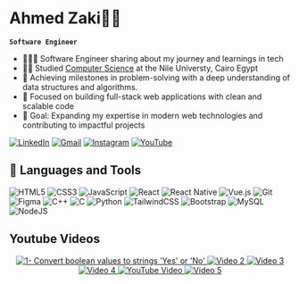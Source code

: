 # Ahmed Zaki🧑‍💻

**`Software Engineer`**

<!--
**ahmmedzakii/ahmmedzakii** is a ✨ _special_ ✨ repository because its `README.md` (this file) appears on your GitHub profile.

Here are some ideas to get you started:
-->

- 👩🏻‍💻 Software Engineer sharing about my journey and learnings in tech <br/>
- 👨‍🎓 Studied [Computer Science](https://www.nu.edu.eg/) at the Nile Universty, Cairo Egypt<br/>
- 🧩 Achieving milestones in problem-solving with a deep understanding of data structures and algorithms.
- 🚀 Focused on building full-stack web applications with clean and scalable code <br/>
- 🎯 Goal: Expanding my expertise in modern web technologies and contributing to impactful projects <br/>


[![LinkedIn](https://img.shields.io/badge/linkedin-%230077B5.svg?style=for-the-badge&logo=linkedin&logoColor=white)](https://www.linkedin.com/in/ahmed-zaki-907026342/)
[![Gmail](https://img.shields.io/badge/Gmail-D14836?style=for-the-badge&logo=gmail&logoColor=white)](ahmedzakizakijr@gmail.com)
[![Instagram](https://img.shields.io/badge/Instagram-%23E4405F.svg?style=for-the-badge&logo=Instagram&logoColor=white)](https://www.instagram.com/ahmmedzakii_/?utm_source=ig_web_button_share_sheet)
[![YouTube](https://img.shields.io/badge/YouTube-%23FF0000.svg?style=for-the-badge&logo=YouTube&logoColor=white)](https://www.youtube.com/@AhmeedZaki) 

<!--![Anurag's GitHub stats](https://github-readme-stats.vercel.app/api?username=ahmmedzakii&show_icons=true&theme=radical)-->

## 🧰 Languages and Tools
![HTML5](https://img.shields.io/badge/html5-%23E34F26.svg?style=for-the-badge&logo=html5&logoColor=white)
![CSS3](https://img.shields.io/badge/css3-%231572B6.svg?style=for-the-badge&logo=css3&logoColor=white)
![JavaScript](https://img.shields.io/badge/javascript-%23323330.svg?style=for-the-badge&logo=javascript&logoColor=%23F7DF1E)
![React](https://img.shields.io/badge/react-%2320232a.svg?style=for-the-badge&logo=react&logoColor=%2361DAFB)
![React Native](https://img.shields.io/badge/react_native-%2320232a.svg?style=for-the-badge&logo=react&logoColor=%2361DAFB)
![Vue.js](https://img.shields.io/badge/vuejs-%2335495e.svg?style=for-the-badge&logo=vuedotjs&logoColor=%234FC08D)
![Git](https://img.shields.io/badge/git-%23F05033.svg?style=for-the-badge&logo=git&logoColor=white)
![Figma](https://img.shields.io/badge/figma-%23F24E1E.svg?style=for-the-badge&logo=figma&logoColor=white)
![C++](https://img.shields.io/badge/c++-%2300599C.svg?style=for-the-badge&logo=c%2B%2B&logoColor=white)
![C](https://img.shields.io/badge/c-%2300599C.svg?style=for-the-badge&logo=c&logoColor=white)
![Python](https://img.shields.io/badge/python-3670A0?style=for-the-badge&logo=python&logoColor=ffdd54)
![TailwindCSS](https://img.shields.io/badge/tailwindcss-%2338B2AC.svg?style=for-the-badge&logo=tailwind-css&logoColor=white)
![Bootstrap](https://img.shields.io/badge/bootstrap-%238511FA.svg?style=for-the-badge&logo=bootstrap&logoColor=white)
![MySQL](https://img.shields.io/badge/mysql-4479A1.svg?style=for-the-badge&logo=mysql&logoColor=white)
![NodeJS](https://img.shields.io/badge/node.js-6DA55F?style=for-the-badge&logo=node.js&logoColor=white)

## Youtube Videos
<p align="center">
  <a href="https://youtu.be/GbqJ8KNPJoA?si=37mxriNpLnGPE3Xc" target="_blank">
    <img src="https://ytcards.demolab.com/?id=GbqJ8KNPJoA&title=Convert+boolean+values+to+strings+'Yes'+or+'No'&lang=en&background_color=%230d1117&title_color=%23ffffff&stats_color=%23dedede&max_title_lines=1&width=300&border_radius=10" alt="1- Convert boolean values to strings 'Yes' or 'No'">
  </a>
  <a href="https://youtu.be/zNJF9oj1gWc?si=9SC6K6Xr9FxK3eBO" target="_blank">
    <img src="https://ytcards.demolab.com/?id=zNJF9oj1gWc&title=Merging+sorted+integer+arrays2&lang=en&background_color=%230d1117&title_color=%23ffffff&stats_color=%23dedede&max_title_lines=1&width=300&border_radius=10" alt="Video 2">
  </a>
  <a href="https://youtu.be/Z7D8ioMP1jU?si=zjTLXilX7-k_uQvm" target="_blank">
    <img src="https://ytcards.demolab.com/?id=Z7D8ioMP1jU&title=Area+or+Perimeter&lang=en&background_color=%230d1117&title_color=%23ffffff&stats_color=%23dedede&max_title_lines=1&width=300&border_radius=10" alt="Video 3">
  </a>
  <a href="https://youtu.be/jtp6l-9-z0k?si=RBY3Chh4UV07VjZd" target="_blank">
    <img src="https://ytcards.demolab.com/?id=jtp6l-9-z0k&title=Sum+mixed+Array&lang=en&background_color=%230d1117&title_color=%23ffffff&stats_color=%23dedede&max_title_lines=1&width=300&border_radius=10" alt="Video 4">
  </a>
    <a href="https://youtu.be/YYoVIKskaqM?si=Yw7BX8wusv78ydsI" target="_blank">
    <img src="https://ytcards.demolab.com/?id=YYoVIKskaqM&title=Ensure+question&lang=en&background_color=%230d1117&title_color=%23ffffff&stats_color=%23dedede&max_title_lines=1&width=300&border_radius=10" alt="YouTube Video">
  </a>
  <a href="https://youtu.be/vDXwKWigDTg?si=um9aH1oaJ4wl89l4" target="_blank">
    <img src="https://ytcards.demolab.com/?id=vDXwKWigDTg&title=Convert+String+To+Array&lang=en&background_color=%230d1117&title_color=%23ffffff&stats_color=%23dedede&max_title_lines=1&width=300&border_radius=10" alt="Video 5">
  </a>
</p>



